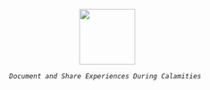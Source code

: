 <p align="center">
  <img src="https://github.com/John-Yumul/KALMidad/blob/main/Images/KALMidad.png" width="100" />
</p>
<p align="center">
    <em><code>Document and Share Experiences During Calamities </code></em>
</p>

